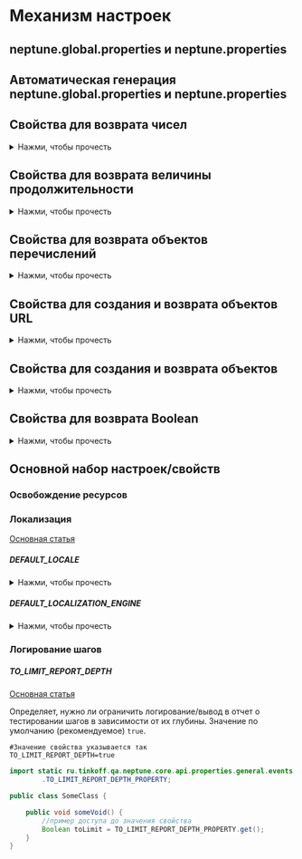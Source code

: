 # Механизм настроек

## neptune.global.properties и neptune.properties

## Автоматическая генерация neptune.global.properties и neptune.properties

## Свойства для возврата чисел
<details>
  <summary>Нажми, чтобы прочесть</summary>

</details>

## Свойства для возврата величины продолжительности
<details>
  <summary>Нажми, чтобы прочесть</summary>

</details>

## Свойства для возврата объектов перечислений
<details>
  <summary>Нажми, чтобы прочесть</summary>

</details>

## Свойства для создания и возврата объектов URL
<details>
  <summary>Нажми, чтобы прочесть</summary>

</details>

## Свойства для создания и возврата объектов
<details>
  <summary>Нажми, чтобы прочесть</summary>

</details>

## Свойства для возврата Boolean
<details>
  <summary>Нажми, чтобы прочесть</summary>

</details>

## Основной набор настроек/свойств

### Освобождение ресурсов

### Локализация

[Основная статья](./LOCALIZATION.MD)

##### DEFAULT_LOCALE

<details>
    <summary>Нажми, чтобы прочесть</summary>

Определяет языковой стандарт по умолчанию

```properties
#Значение свойства указывается так
DEFAULT_LOCALE=ru_RU
```

```java
import java.util.Locale;

import static ru.tinkoff.qa.neptune.core.api.properties.general.localization
        .DefaultLocaleProperty.DEFAULT_LOCALE_PROPERTY;

public class SomeClass {

    public void someVoid() {
        //пример доступа до значения свойства
        Locale locale = DEFAULT_LOCALE_PROPERTY.get();
    }
}
```

</details>

##### DEFAULT_LOCALIZATION_ENGINE

<details>
    <summary>Нажми, чтобы прочесть</summary>

Определяет какой механизм перевода будет использоваться

```properties
#В значение свойства указывается полное пакетное имя класса реализующее интерфейс
# ru.tinkoff.qa.neptune.core.api.steps.localization.StepLocalization
DEFAULT_LOCALIZATION_ENGINE=org.my.project.MyLocalizationEngine
```

```java
import ru.tinkoff.qa.neptune.core.api.steps.localization.StepLocalization;

import static ru.tinkoff.qa.neptune.core.api.properties.general.localization
        .DefaultLocalizationEngine.DEFAULT_LOCALIZATION_ENGINE;

public class SomeClass {

    public void someVoid() {
        //пример доступа до значения свойства
        StepLocalization localization = DEFAULT_LOCALIZATION_ENGINE.get();
    }
}
```

</details>

### Логирование шагов

##### TO_LIMIT_REPORT_DEPTH

[Основная статья](STEPS.MD#Вложенность/глубина-шагов)

Определяет, нужно ли ограничить логирование/вывод в отчет о тестировании шагов в зависимости от их глубины. Значение по
умолчанию (рекомендуемое) `true`.

```properties
#Значение свойства указывается так
TO_LIMIT_REPORT_DEPTH=true
```

```java
import static ru.tinkoff.qa.neptune.core.api.properties.general.events.ToLimitReportDepth
        .TO_LIMIT_REPORT_DEPTH_PROPERTY;

public class SomeClass {

    public void someVoid() {
        //пример доступа до значения свойства
        Boolean toLimit = TO_LIMIT_REPORT_DEPTH_PROPERTY.get();
    }
}
```
